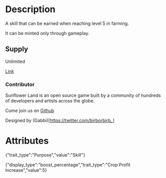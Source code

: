# Description

A skill that can be earned when reaching level 5 in farming.

It can be minted only through gameplay.

## Supply

Unlimited

[Link](https://docs.sunflower-land.com/player-guides/skill-tree)

### Contributor

Sunflower Land is an open source game built by a community of hundreds of developers and artists across the globe.

Come join us on [Github](https://github.com/sunflower-land/sunflower-land)

Designed by (Gabbi)[https://twitter.com/birborbirb_]

# Attributes

{"trait_type":"Purpose","value":"Skill"}

{"display_type":"boost_percentage","trait_type":"Crop Profit Increase","value":5}
